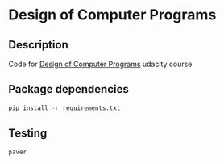 # Design of Computer Programs
## Description

Code for [Design of Computer Programs](https://www.udacity.com/course/cs212) 
udacity course

## Package dependencies

```bash
pip install -r requirements.txt
```

## Testing

```bash
paver
```